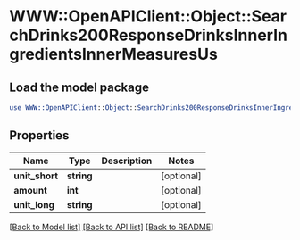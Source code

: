 # WWW::OpenAPIClient::Object::SearchDrinks200ResponseDrinksInnerIngredientsInnerMeasuresUs

## Load the model package
```perl
use WWW::OpenAPIClient::Object::SearchDrinks200ResponseDrinksInnerIngredientsInnerMeasuresUs;
```

## Properties
Name | Type | Description | Notes
------------ | ------------- | ------------- | -------------
**unit_short** | **string** |  | [optional] 
**amount** | **int** |  | [optional] 
**unit_long** | **string** |  | [optional] 

[[Back to Model list]](../README.md#documentation-for-models) [[Back to API list]](../README.md#documentation-for-api-endpoints) [[Back to README]](../README.md)



